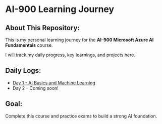 # AI-900 Learning Journey 

##  About This Repository:
This is my personal learning journey for the **AI-900 Microsoft Azure AI Fundamentals** course.

I will track my daily progress, key learnings, and projects here.

##  Daily Logs:
- [Day 1 - AI Basics and Machine Learning](Day1-Learning.md)
- Day 2 – Coming soon!

##  Goal:
Complete this course and practice exams to build a strong AI foundation.
